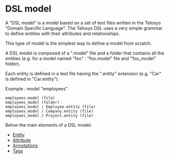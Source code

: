 # DSL model

A "DSL model" is a model based on a set of text files written in the Telosys "Domain Specific Language". The Telosys DSL uses a very simple grammar to define entities with their attributes and relationships. 

This type of model is the simplest way to define a model from scratch.

A DSL model is composed of a ".model" file and a folder that contains all the entities \(e.g. for a model named "foo" : "foo.model" file and "foo\_model" folder\).

Each entity is defined in a text file having the ".entity" extension \(e.g. "Car" is defined in "Car.entity"\). 

Example : model "employees" 

```text
employees.model (file)
employees_model (folder)
employees_model / Employee.entity (file)
employees_model / Company.entity (file)
employees_model / Project.entity (file) 
```

Below the main elements of a DSL model:

* [Entity](entity.md)
* [Attribute](attribute.md)
* [Annotations](attribute-annotations.md)
* [Tags](tags.md)

